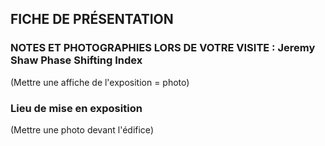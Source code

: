 ## FICHE DE PRÉSENTATION


### NOTES ET PHOTOGRAPHIES LORS DE VOTRE VISITE : Jeremy Shaw Phase Shifting Index
(Mettre une affiche de l'exposition = photo)

### Lieu de mise en exposition
(Mettre une photo devant l'édifice)

